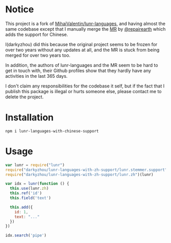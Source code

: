 # Notice

This project is a fork of [MihaiValentin/lunr-languages](https://github.com/MihaiValentin/lunr-languages), and having almost the same codebase except that I manually merge the [MR](https://github.com/MihaiValentin/lunr-languages/pull/53) by [@repairearth](https://github.com/MihaiValentin/lunr-languages/issues?q=is%3Apr+is%3Aopen+author%3Arepairearth) which adds the support for Chinese.

I(darkyzhou) did this because the original project seems to be frozen for over two years without any updates at all, and the MR is stuck from being merged for over two years too. 

In addition, the authors of lunr-languages and the MR seem to be hard to get in touch with, their Github profiles show that they hardly have any activities in the last 365 days.

I don't claim any responsibilities for the codebase it self, but if the fact that I publish this package is illegal or hurts someone else, please contact me to delete the project.

# Installation

```
npm i lunr-languages-with-chinese-support
```

# Usage

```js
var lunr = require("lunr")
require("darkyzhou/lunr-languages-with-zh-support/lunr.stemmer.support")(lunr)
require("darkyzhou/lunr-languages-with-zh-support/lunr.zh")(lunr)

var idx = lunr(function () {
  this.use(lunr.zh)
  this.ref('id')
  this.field('text')

  this.add({
    id: 1,
    text: "..."
  })
})

idx.search('pipe')
```
